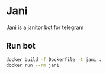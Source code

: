 # Jani

Jani is a janitor bot for telegram

## Run bot

```bash
docker build -f Dockerfile -t jani .
docker run --rm jani
```
